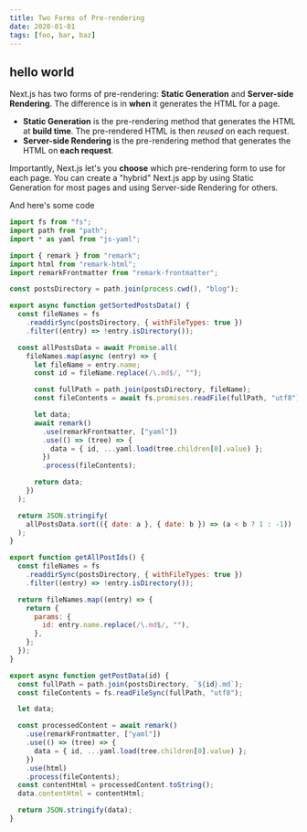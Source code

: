 ```yaml
---
title: Two Forms of Pre-rendering
date: 2020-01-01
tags: [foo, bar, baz]
---
```


## hello world

Next.js has two forms of pre-rendering: **Static Generation** and **Server-side Rendering**. The difference is in **when** it generates the HTML for a page.

- **Static Generation** is the pre-rendering method that generates the HTML at **build time**. The pre-rendered HTML is then _reused_ on each request.
- **Server-side Rendering** is the pre-rendering method that generates the HTML on **each request**.

Importantly, Next.js let's you **choose** which pre-rendering form to use for each page. You can create a "hybrid" Next.js app by using Static Generation for most pages and using Server-side Rendering for others.

And here's some code

```js
import fs from "fs";
import path from "path";
import * as yaml from "js-yaml";

import { remark } from "remark";
import html from "remark-html";
import remarkFrontmatter from "remark-frontmatter";

const postsDirectory = path.join(process.cwd(), "blog");

export async function getSortedPostsData() {
  const fileNames = fs
    .readdirSync(postsDirectory, { withFileTypes: true })
    .filter((entry) => !entry.isDirectory());

  const allPostsData = await Promise.all(
    fileNames.map(async (entry) => {
      let fileName = entry.name;
      const id = fileName.replace(/\.md$/, "");

      const fullPath = path.join(postsDirectory, fileName);
      const fileContents = await fs.promises.readFile(fullPath, "utf8");

      let data;
      await remark()
        .use(remarkFrontmatter, ["yaml"])
        .use(() => (tree) => {
          data = { id, ...yaml.load(tree.children[0].value) };
        })
        .process(fileContents);

      return data;
    })
  );

  return JSON.stringify(
    allPostsData.sort(({ date: a }, { date: b }) => (a < b ? 1 : -1))
  );
}

export function getAllPostIds() {
  const fileNames = fs
    .readdirSync(postsDirectory, { withFileTypes: true })
    .filter((entry) => !entry.isDirectory());

  return fileNames.map((entry) => {
    return {
      params: {
        id: entry.name.replace(/\.md$/, ""),
      },
    };
  });
}

export async function getPostData(id) {
  const fullPath = path.join(postsDirectory, `${id}.md`);
  const fileContents = fs.readFileSync(fullPath, "utf8");

  let data;

  const processedContent = await remark()
    .use(remarkFrontmatter, ["yaml"])
    .use(() => (tree) => {
      data = { id, ...yaml.load(tree.children[0].value) };
    })
    .use(html)
    .process(fileContents);
  const contentHtml = processedContent.toString();
  data.contentHtml = contentHtml;

  return JSON.stringify(data);
}
```
